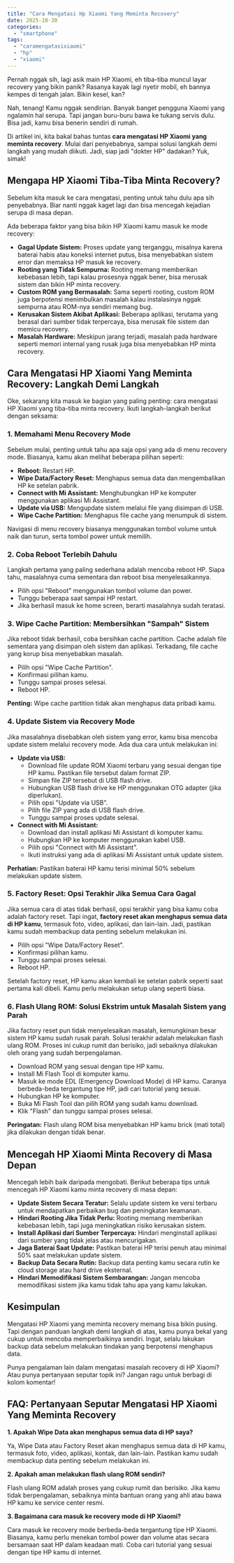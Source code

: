 ```yaml
---
title: "Cara Mengatasi Hp Xiaomi Yang Meminta Recovery"
date: 2025-10-30
categories: 
  - "smartphone"
tags: 
  - "caramengatasixiaomi"
  - "hp"
  - "xiaomi"
---
```


Pernah nggak sih, lagi asik main HP Xiaomi, eh tiba-tiba muncul layar recovery yang bikin panik? Rasanya kayak lagi nyetir mobil, eh bannya kempes di tengah jalan. Bikin kesel, kan?

Nah, tenang! Kamu nggak sendirian. Banyak banget pengguna Xiaomi yang ngalamin hal serupa. Tapi jangan buru-buru bawa ke tukang servis dulu. Bisa jadi, kamu bisa benerin sendiri di rumah.

Di artikel ini, kita bakal bahas tuntas **cara mengatasi HP Xiaomi yang meminta recovery**. Mulai dari penyebabnya, sampai solusi langkah demi langkah yang mudah diikuti. Jadi, siap jadi "dokter HP" dadakan? Yuk, simak!

## Mengapa HP Xiaomi Tiba-Tiba Minta Recovery?

Sebelum kita masuk ke cara mengatasi, penting untuk tahu dulu apa sih penyebabnya. Biar nanti nggak kaget lagi dan bisa mencegah kejadian serupa di masa depan.

Ada beberapa faktor yang bisa bikin HP Xiaomi kamu masuk ke mode recovery:

- **Gagal Update Sistem:** Proses update yang terganggu, misalnya karena baterai habis atau koneksi internet putus, bisa menyebabkan sistem error dan memaksa HP masuk ke recovery.
- **Rooting yang Tidak Sempurna:** Rooting memang memberikan kebebasan lebih, tapi kalau prosesnya nggak bener, bisa merusak sistem dan bikin HP minta recovery.
- **Custom ROM yang Bermasalah:** Sama seperti rooting, custom ROM juga berpotensi menimbulkan masalah kalau instalasinya nggak sempurna atau ROM-nya sendiri memang bug.
- **Kerusakan Sistem Akibat Aplikasi:** Beberapa aplikasi, terutama yang berasal dari sumber tidak terpercaya, bisa merusak file sistem dan memicu recovery.
- **Masalah Hardware:** Meskipun jarang terjadi, masalah pada hardware seperti memori internal yang rusak juga bisa menyebabkan HP minta recovery.

## Cara Mengatasi HP Xiaomi Yang Meminta Recovery: Langkah Demi Langkah

Oke, sekarang kita masuk ke bagian yang paling penting: cara mengatasi HP Xiaomi yang tiba-tiba minta recovery. Ikuti langkah-langkah berikut dengan seksama:

### 1\. Memahami Menu Recovery Mode

Sebelum mulai, penting untuk tahu apa saja opsi yang ada di menu recovery mode. Biasanya, kamu akan melihat beberapa pilihan seperti:

- **Reboot:** Restart HP.
- **Wipe Data/Factory Reset:** Menghapus semua data dan mengembalikan HP ke setelan pabrik.
- **Connect with Mi Assistant:** Menghubungkan HP ke komputer menggunakan aplikasi Mi Assistant.
- **Update via USB:** Mengupdate sistem melalui file yang disimpan di USB.
- **Wipe Cache Partition:** Menghapus file cache yang menumpuk di sistem.

Navigasi di menu recovery biasanya menggunakan tombol volume untuk naik dan turun, serta tombol power untuk memilih.

### 2\. Coba Reboot Terlebih Dahulu

Langkah pertama yang paling sederhana adalah mencoba reboot HP. Siapa tahu, masalahnya cuma sementara dan reboot bisa menyelesaikannya.

- Pilih opsi "Reboot" menggunakan tombol volume dan power.
- Tunggu beberapa saat sampai HP restart.
- Jika berhasil masuk ke home screen, berarti masalahnya sudah teratasi.

### 3\. Wipe Cache Partition: Membersihkan "Sampah" Sistem

Jika reboot tidak berhasil, coba bersihkan cache partition. Cache adalah file sementara yang disimpan oleh sistem dan aplikasi. Terkadang, file cache yang korup bisa menyebabkan masalah.

- Pilih opsi "Wipe Cache Partition".
- Konfirmasi pilihan kamu.
- Tunggu sampai proses selesai.
- Reboot HP.

**Penting:** Wipe cache partition tidak akan menghapus data pribadi kamu.

### 4\. Update Sistem via Recovery Mode

Jika masalahnya disebabkan oleh sistem yang error, kamu bisa mencoba update sistem melalui recovery mode. Ada dua cara untuk melakukan ini:

- **Update via USB:**
    - Download file update ROM Xiaomi terbaru yang sesuai dengan tipe HP kamu. Pastikan file tersebut dalam format ZIP.
    - Simpan file ZIP tersebut di USB flash drive.
    - Hubungkan USB flash drive ke HP menggunakan OTG adapter (jika diperlukan).
    - Pilih opsi "Update via USB".
    - Pilih file ZIP yang ada di USB flash drive.
    - Tunggu sampai proses update selesai.
- **Connect with Mi Assistant:**
    - Download dan install aplikasi Mi Assistant di komputer kamu.
    - Hubungkan HP ke komputer menggunakan kabel USB.
    - Pilih opsi "Connect with Mi Assistant".
    - Ikuti instruksi yang ada di aplikasi Mi Assistant untuk update sistem.

**Perhatian:** Pastikan baterai HP kamu terisi minimal 50% sebelum melakukan update sistem.

### 5\. Factory Reset: Opsi Terakhir Jika Semua Cara Gagal

Jika semua cara di atas tidak berhasil, opsi terakhir yang bisa kamu coba adalah factory reset. Tapi ingat, **factory reset akan menghapus semua data di HP kamu**, termasuk foto, video, aplikasi, dan lain-lain. Jadi, pastikan kamu sudah membackup data penting sebelum melakukan ini.

- Pilih opsi "Wipe Data/Factory Reset".
- Konfirmasi pilihan kamu.
- Tunggu sampai proses selesai.
- Reboot HP.

Setelah factory reset, HP kamu akan kembali ke setelan pabrik seperti saat pertama kali dibeli. Kamu perlu melakukan setup ulang seperti biasa.

### 6\. Flash Ulang ROM: Solusi Ekstrim untuk Masalah Sistem yang Parah

Jika factory reset pun tidak menyelesaikan masalah, kemungkinan besar sistem HP kamu sudah rusak parah. Solusi terakhir adalah melakukan flash ulang ROM. Proses ini cukup rumit dan berisiko, jadi sebaiknya dilakukan oleh orang yang sudah berpengalaman.

- Download ROM yang sesuai dengan tipe HP kamu.
- Install Mi Flash Tool di komputer kamu.
- Masuk ke mode EDL (Emergency Download Mode) di HP kamu. Caranya berbeda-beda tergantung tipe HP, jadi cari tutorial yang sesuai.
- Hubungkan HP ke komputer.
- Buka Mi Flash Tool dan pilih ROM yang sudah kamu download.
- Klik "Flash" dan tunggu sampai proses selesai.

**Peringatan:** Flash ulang ROM bisa menyebabkan HP kamu brick (mati total) jika dilakukan dengan tidak benar.

## Mencegah HP Xiaomi Minta Recovery di Masa Depan

Mencegah lebih baik daripada mengobati. Berikut beberapa tips untuk mencegah HP Xiaomi kamu minta recovery di masa depan:

- **Update Sistem Secara Teratur:** Selalu update sistem ke versi terbaru untuk mendapatkan perbaikan bug dan peningkatan keamanan.
- **Hindari Rooting Jika Tidak Perlu:** Rooting memang memberikan kebebasan lebih, tapi juga meningkatkan risiko kerusakan sistem.
- **Install Aplikasi dari Sumber Terpercaya:** Hindari menginstall aplikasi dari sumber yang tidak jelas atau mencurigakan.
- **Jaga Baterai Saat Update:** Pastikan baterai HP terisi penuh atau minimal 50% saat melakukan update sistem.
- **Backup Data Secara Rutin:** Backup data penting kamu secara rutin ke cloud storage atau hard drive eksternal.
- **Hindari Memodifikasi Sistem Sembarangan:** Jangan mencoba memodifikasi sistem jika kamu tidak tahu apa yang kamu lakukan.

## Kesimpulan

Mengatasi HP Xiaomi yang meminta recovery memang bisa bikin pusing. Tapi dengan panduan langkah demi langkah di atas, kamu punya bekal yang cukup untuk mencoba memperbaikinya sendiri. Ingat, selalu lakukan backup data sebelum melakukan tindakan yang berpotensi menghapus data.

Punya pengalaman lain dalam mengatasi masalah recovery di HP Xiaomi? Atau punya pertanyaan seputar topik ini? Jangan ragu untuk berbagi di kolom komentar!

## FAQ: Pertanyaan Seputar Mengatasi HP Xiaomi Yang Meminta Recovery

**1\. Apakah Wipe Data akan menghapus semua data di HP saya?**

Ya, Wipe Data atau Factory Reset akan menghapus semua data di HP kamu, termasuk foto, video, aplikasi, kontak, dan lain-lain. Pastikan kamu sudah membackup data penting sebelum melakukan ini.

**2\. Apakah aman melakukan flash ulang ROM sendiri?**

Flash ulang ROM adalah proses yang cukup rumit dan berisiko. Jika kamu tidak berpengalaman, sebaiknya minta bantuan orang yang ahli atau bawa HP kamu ke service center resmi.

**3\. Bagaimana cara masuk ke recovery mode di HP Xiaomi?**

Cara masuk ke recovery mode berbeda-beda tergantung tipe HP Xiaomi. Biasanya, kamu perlu menekan tombol power dan volume atas secara bersamaan saat HP dalam keadaan mati. Coba cari tutorial yang sesuai dengan tipe HP kamu di internet.
